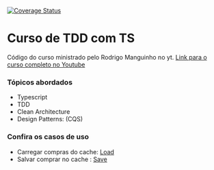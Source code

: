 [![Coverage Status](https://coveralls.io/repos/github/nathanSeixeiro/ts-tdd-cleanArch/badge.svg)](https://coveralls.io/github/nathanSeixeiro/ts-tdd-cleanArch)

# Curso de TDD com TS 

Código do curso ministrado pelo Rodrigo Manguinho no yt.
[Link para o curso completo no Youtube](https://www.youtube.com/playlist?list=PL9aKtVrF05DyEwK5kdvzrYXFdpZfj1dsG)

### Tópicos abordados
* Typescript
* TDD
* Clean Architecture
* Design Patterns: (CQS)

### Confira os casos de uso
* Carregar compras do cache: [Load](https://github.com/nathanSeixeiro/ts-tdd-cleanArch/blob/main/requirements/load-purchases-from-cache-use-case.md)
* Salvar comprar no cache  : [Save](https://github.com/nathanSeixeiro/ts-tdd-cleanArch/blob/main/requirements/save-purchases-to-cache-use-case.md)